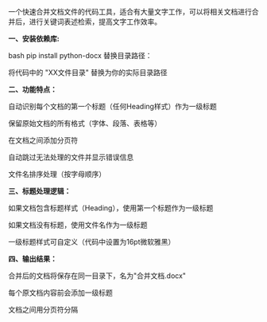 一个快速合并文档文件的代码工具，适合有大量文字工作，可以将相关文档进行合并后，进行关键词表述检索，提高文字工作效率。

**一、安装依赖库:**

bash
pip install python-docx
替换目录路径：

将代码中的 "XX文件目录" 替换为你的实际目录路径

**二、功能特点：**

自动识别每个文档的第一个标题（任何Heading样式）作为一级标题

保留原始文档的所有格式（字体、段落、表格等）

在文档之间添加分页符

自动跳过无法处理的文件并显示错误信息

文件名排序处理（按字母顺序）

**三、标题处理逻辑：**

如果文档包含标题样式（Heading），使用第一个标题作为一级标题

如果文档没有标题，使用文件名作为一级标题

一级标题样式可自定义（代码中设置为16pt微软雅黑）

**四、输出结果：**

合并后的文档将保存在同一目录下，名为"合并文档.docx"

每个原文档内容前会添加一级标题

文档之间用分页符分隔
